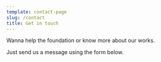 ```yaml
---
template: contact-page
slug: /contact
title: Get in touch
---
```


Wanna help the foundation or know more about our works.

Just send us a message using the form below.
